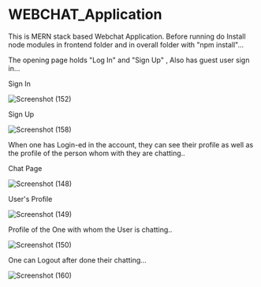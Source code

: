 # WEBCHAT_Application

This is MERN stack based Webchat Application. Before running do Install node modules in frontend folder and in overall folder with "npm install"...

The opening page holds "Log In" and "Sign Up" , Also has guest user sign in...


Sign In

![Screenshot (152)](https://github.com/Mansi0218/WEBCHAT_Application/assets/95520980/3e1ca1fc-2fe3-4ad9-909e-7e0411e6aab2)

Sign Up

![Screenshot (158)](https://github.com/Mansi0218/WEBCHAT_Application/assets/95520980/3a81e13e-21c9-496c-93a6-2422e04d264d)


When one has Login-ed in the account, they can see their profile as well as the profile of the person whom with they are chatting..


Chat Page

![Screenshot (148)](https://github.com/Mansi0218/WEBCHAT_Application/assets/95520980/2c6bd46a-9b99-4dc9-8086-62bfe64a51f7)

User's Profile

![Screenshot (149)](https://github.com/Mansi0218/WEBCHAT_Application/assets/95520980/ac6a705e-cf23-4652-b9d3-66ce35a8eff7)

Profile of the One with whom the User is chatting..

![Screenshot (150)](https://github.com/Mansi0218/WEBCHAT_Application/assets/95520980/6a7b532c-fb15-49ab-b334-856f2766b3b4)


One can Logout after done their chatting...

![Screenshot (160)](https://github.com/Mansi0218/WEBCHAT_Application/assets/95520980/0555761b-ac40-4b54-abde-384bc5cb01bc)
